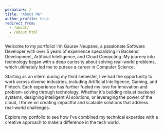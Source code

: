 ```yaml
---
permalink: /
title: "About Me"
author_profile: true
redirect_from: 
  - /about/
  - /about.html
---
```


Welcome to my portfolio! I'm Gaurav Neupane, a passionate Software Developer with over 5 years of experience specializing in Backend Development, Artificial Intelligence, and Cloud Computing. My journey into technology began with a deep curiosity about solving real-world problems, which ultimately led me to pursue a career in Computer Science.

Starting as an intern during my third semester, I've had the opportunity to work across diverse industries, including Artificial Intelligence, Gaming, and Fintech. Each experience has further fueled my love for innovation and problem-solving through technology. Whether it's building robust backend systems, designing intelligent AI solutions, or leveraging the power of the cloud, I thrive on creating impactful and scalable solutions that address real-world challenges.

Explore my portfolio to see how I've combined my technical expertise with a creative approach to make a difference in the tech world.

